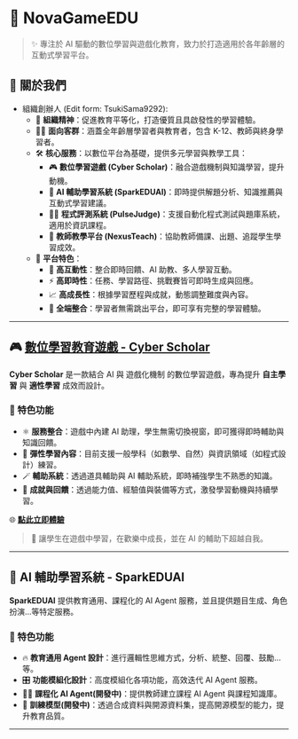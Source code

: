 # 🚀 NovaGameEDU
> ✨ 專注於 AI 驅動的數位學習與遊戲化教育，致力於打造適用於各年齡層的互動式學習平台。

## 👥 關於我們
- 組織創辦人 (Edit form: TsukiSama9292):
    - 🧭 **組織精神**：促進教育平等化，打造優質且具啟發性的學習體驗。
    - 🧑‍🎓 **面向客群**：涵蓋全年齡層學習者與教育者，包含 K-12、教師與終身學習者。
    - 🛠️ **核心服務**：以數位平台為基礎，提供多元學習與教學工具：
        - 🎮 **數位學習遊戲 (Cyber Scholar)**：融合遊戲機制與知識學習，提升動機。
        - 🎇 **AI 輔助學習系統 (SparkEDUAI)**：即時提供解題分析、知識推薦與互動式學習建議。
        - 🧑‍💻 **程式評測系統 (PulseJudge)**：支援自動化程式測試與題庫系統，適用於資訊課程。
        - 📖 **教師教學平台 (NexusTeach)**：協助教師備課、出題、追蹤學生學習成效。
    - 🌟 **平台特色**：
        - 🤝 **高互動性**：整合即時回饋、AI 助教、多人學習互動。
        - ⚡ **高即時性**：任務、學習路徑、挑戰賽皆可即時生成與回應。
        - 📈 **高成長性**：根據學習歷程與成就，動態調整難度與內容。
        - 🔗 **全端整合**：學習者無需跳出平台，即可享有完整的學習體驗。

---

## 🎮 [數位學習教育遊戲 - Cyber Scholar](https://game.k12edu.uk)
**Cyber Scholar** 是一款結合 AI 與 遊戲化機制 的數位學習遊戲，專為提升 **自主學習** 與 **適性學習** 成效而設計。

### 🎯 特色功能
- ⚛️ **服務整合**：遊戲中內建 AI 助理，學生無需切換視窗，即可獲得即時輔助與知識回饋。
- 🧩 **彈性學習內容**：目前支援一般學科（如數學、自然）與資訊領域（如程式設計）練習。
- 🪄 **輔助系統**：透過道具輔助與 AI 輔助系統，即時補強學生不熟悉的知識。
- 🏅 **成就與回饋**：透過能力值、經驗值與裝備等方式，激發學習動機與持續學習。

🌐 **[點此立即體驗](https://game.k12edu.uk)**  

> 🎉 讓學生在遊戲中學習，在歡樂中成長，並在 AI 的輔助下超越自我。

---

## 🎇 AI 輔助學習系統 - SparkEDUAI
**SparkEDUAI** 提供教育通用、課程化的 AI Agent 服務，並且提供題目生成、角色扮演...等特定服務。  

### 🎯 特色功能
- 🔥 **教育通用 Agent 設計**：進行邏輯性思維方式，分析、統整、回覆、鼓勵...等。
- 🎛️ **功能模組化設計**：高度模組化各項功能，高效迭代 AI Agent 服務。 
- 🧑‍🏫 **課程化 AI Agent(開發中)**：提供教師建立課程 AI Agent 與課程知識庫。
- 🧠 **訓練模型(開發中)**：透過合成資料與開源資料集，提高開源模型的能力，提升教育品質。

---